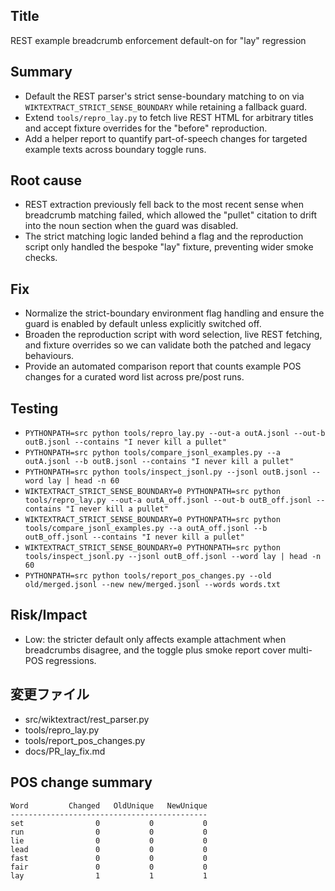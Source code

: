 Title
-----
REST example breadcrumb enforcement default-on for "lay" regression

Summary
-------
- Default the REST parser's strict sense-boundary matching to on via `WIKTEXTRACT_STRICT_SENSE_BOUNDARY` while retaining a fallback guard.
- Extend `tools/repro_lay.py` to fetch live REST HTML for arbitrary titles and accept fixture overrides for the "before" reproduction.
- Add a helper report to quantify part-of-speech changes for targeted example texts across boundary toggle runs.

Root cause
----------
- REST extraction previously fell back to the most recent sense when breadcrumb matching failed, which allowed the "pullet" citation to drift into the noun section when the guard was disabled.
- The strict matching logic landed behind a flag and the reproduction script only handled the bespoke "lay" fixture, preventing wider smoke checks.

Fix
----
- Normalize the strict-boundary environment flag handling and ensure the guard is enabled by default unless explicitly switched off.
- Broaden the reproduction script with word selection, live REST fetching, and fixture overrides so we can validate both the patched and legacy behaviours.
- Provide an automated comparison report that counts example POS changes for a curated word list across pre/post runs.

Testing
-------
- `PYTHONPATH=src python tools/repro_lay.py --out-a outA.jsonl --out-b outB.jsonl --contains "I never kill a pullet"`
- `PYTHONPATH=src python tools/compare_jsonl_examples.py --a outA.jsonl --b outB.jsonl --contains "I never kill a pullet"`
- `PYTHONPATH=src python tools/inspect_jsonl.py --jsonl outB.jsonl --word lay | head -n 60`
- `WIKTEXTRACT_STRICT_SENSE_BOUNDARY=0 PYTHONPATH=src python tools/repro_lay.py --out-a outA_off.jsonl --out-b outB_off.jsonl --contains "I never kill a pullet"`
- `WIKTEXTRACT_STRICT_SENSE_BOUNDARY=0 PYTHONPATH=src python tools/compare_jsonl_examples.py --a outA_off.jsonl --b outB_off.jsonl --contains "I never kill a pullet"`
- `WIKTEXTRACT_STRICT_SENSE_BOUNDARY=0 PYTHONPATH=src python tools/inspect_jsonl.py --jsonl outB_off.jsonl --word lay | head -n 60`
- `PYTHONPATH=src python tools/report_pos_changes.py --old old/merged.jsonl --new new/merged.jsonl --words words.txt`

Risk/Impact
-----------
- Low: the stricter default only affects example attachment when breadcrumbs disagree, and the toggle plus smoke report cover multi-POS regressions.

変更ファイル
------------
- src/wiktextract/rest_parser.py
- tools/repro_lay.py
- tools/report_pos_changes.py
- docs/PR_lay_fix.md

POS change summary
-------------------
```
Word         Changed   OldUnique   NewUnique
--------------------------------------------
set                0           0           0
run                0           0           0
lie                0           0           0
lead               0           0           0
fast               0           0           0
fair               0           0           0
lay                1           1           1
```
